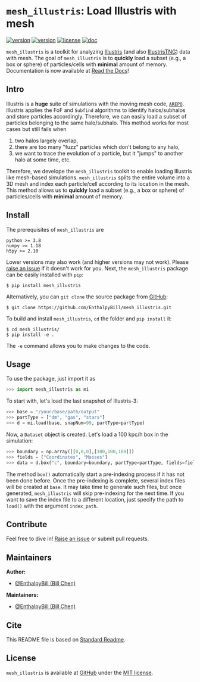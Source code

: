 # `mesh_illustris`: Load Illustris with mesh

[![version](https://img.shields.io/badge/PyPI-v0.1.2-blue.svg?style=flat)](https://pypi.org/project/mesh-illustris)
[![version](https://img.shields.io/badge/latest-v0.1.dev2-brightgreen.svg?style=flat)](https://github.com/EnthalpyBill/mesh_illustris)
[![license](https://img.shields.io/badge/license-MIT-blue.svg?style=flat)](https://opensource.org/licenses/MIT)
[![doc](https://readthedocs.org/projects/mesh-illustris/badge/?version=latest)](https://mesh-illustris.readthedocs.io)

`mesh_illustris` is a toolkit for analyzing [Illustris](https://www.illustris-project.org/) (and also [IllustrisTNG](https://www.tng-project.org/)) data with mesh. The goal of `mesh_illustris` is to **quickly** load a subset (e.g., a box or sphere) of particles/cells with **minimal** amount of memory. Documentation is now available at [Read the Docs](https://mesh-illustris.readthedocs.io)!

## Intro

Illustris is a **huge** suite of simulations with the moving mesh code, [`AREPO`](https://arepo-code.org/). Illustris applies the FoF and `Subfind` algorithms to identify halos/subhalos and store particles accordingly. Therefore, we can easily load a subset of particles belonging to the same halo/subhalo. This method works for most cases but still fails when 
1. two halos largely overlap, 
2. there are too many "fuzz" particles which don't belong to any halo, 
3. we want to trace the evolution of a particle, but it "jumps" to another halo at some time, etc.

Therefore, we develope the `mesh_illustris` toolkit to enable loading Illustris like mesh-based simulations. `mesh_illustris` splits the entire volume into a 3D mesh and index each particle/cell according to its location in the mesh. This method allows us to **quickly** load a subset (e.g., a box or sphere) of particles/cells with **minimal** amount of memory.

## Install

The prerequisites of `mesh_illustris` are 

```
python >= 3.8
numpy >= 1.18
h5py >= 2.10
```

Lower versions may also work (and higher versions may not work). Please [raise an issue](https://github.com/EnthalpyBill/mesh_illustris/issues/new) if it doesn't work for you. Next, the `mesh_illustris` package can be easily installed with `pip`:
```shell
$ pip install mesh_illustris
```
Alternatively, you can `git clone` the source package from [GitHub](https://github.com/EnthalpyBill/mesh_illustris):
```shell
$ git clone https://github.com/EnthalpyBill/mesh_illustris.git
```
To build and install `mesh_illustris`, `cd` the folder and `pip install` it:
```shell
$ cd mesh_illustris/
$ pip install -e .
```
The `-e` command allows you to make changes to the code.

## Usage

To use the package, just import it as
```python
>>> import mesh_illustris as mi
```
To start with, let's load the last snapshot of Illustris-3:
```python
>>> base = "/your/base/path/output"
>>> partType = ["dm", "gas", "stars"]
>>> d = mi.load(base, snapNum=99, partType=partType)
```
Now, a `Dataset` object is created. Let's load a 100 kpc/h box in the simulation:
```python
>>> boundary = np.array([[0,0,0],[100,100,100]])
>>> fields = ["Coordinates", "Masses"]
>>> data = d.box("c", boundary=boundary, partType=partType, fields=fields)
```
The method `box()` automatically start a pre-indexing process if it has not been done before. Once the pre-indexing is complete, several index files will be created at `base`. It may take time to generate such files, but once generated, `mesh_illustris` will skip pre-indexing for the next time. If you want to save the index file to a different location, just specify the path to `load()` with the argument `index_path`.

<!-- `data` is a dict storing the required fields of particles of different types. An important goal of `mesh_illustris` is to keep consistancy with the original data, so that you can easily play with `data` with a little change your original code. For example, lets make a projection plot along the z-axis for the 100 kpc/h sphere:
```python
>>> import matplotlib.pyplot as plt
>>> x = data["gas"]["Coordinates"][:,0]
>>> y = data["gas"]["Coordinates"][:,1]
>>> m = data["gas"]["Masses"]
>>> plt.hist2d(x, y, weights=m)
``` -->

## Contribute

Feel free to dive in! [Raise an issue](https://github.com/EnthalpyBill/mesh_illustris/issues/new) or submit pull requests.

## Maintainers

**Author:** 
- [@EnthalpyBill (Bill Chen)](https://github.com/EnthalpyBill)

**Maintainers:** 
- [@EnthalpyBill (Bill Chen)](https://github.com/EnthalpyBill)

## Cite

This README file is based on [Standard Readme](https://github.com/RichardLitt/standard-readme).

## License

`mesh_illustris` is available at [GitHub](https://github.com/EnthalpyBill/mesh_illustris) under the [MIT license](https://opensource.org/licenses/MIT).